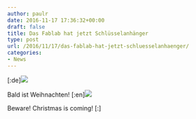 ```yaml
---
author: paulr
date: 2016-11-17 17:36:32+00:00
draft: false
title: Das Fablab hat jetzt Schlüsselanhänger
type: post
url: /2016/11/17/das-fablab-hat-jetzt-schluesselanhaenger/
categories:
- News
---
```


[:de][![](https://www.fablab-neckar-alb.org/wp-content/uploads/2016/11/wp-image-554063862jpg.jpg)
](https://www.fablab-neckar-alb.org/wp-content/uploads/2016/11/wp-image-554063862jpg.jpg)

Bald ist Weihnachten! [:en][![](https://www.fablab-neckar-alb.org/wp-content/uploads/2016/11/wp-image-554063862jpg.jpg)
](https://www.fablab-neckar-alb.org/wp-content/uploads/2016/11/wp-image-554063862jpg.jpg)

Beware! Christmas is coming! [:]
